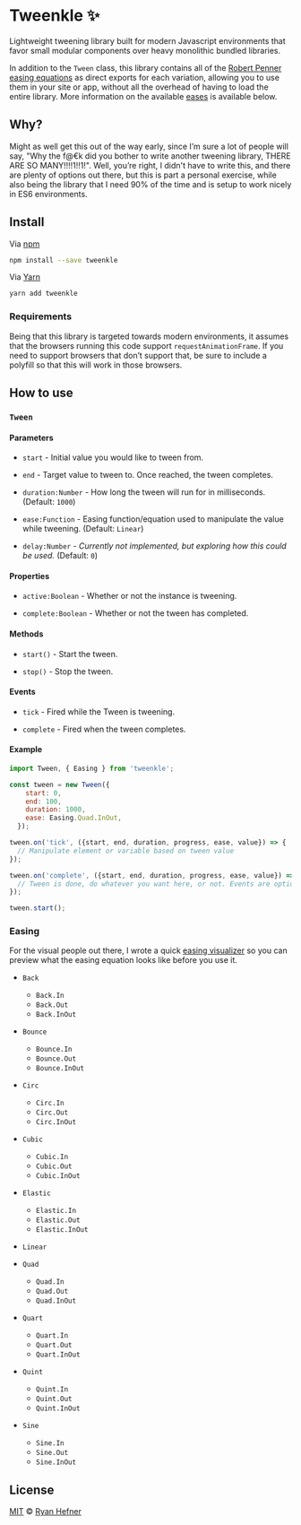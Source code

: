 # Tweenkle ✨

Lightweight tweening library built for modern Javascript environments that favor
small modular components over heavy monolithic bundled libraries.

In addition to the `Tween` class, this library contains
all of the [Robert Penner easing equations](http://robertpenner.com/easing/) as
direct exports for each variation, allowing you to use them in your site or app,
without all the overhead of having to load the entire library. More information
on the available [eases](#eases) is available below.

## Why?

Might as well get this out of the way early, since I’m sure a lot of people will
say, "Why the f@€k did you bother to write another tweening library, THERE ARE
SO MANY!!!!1!!1!". Well, you’re right, I didn't have to write this, and there are
plenty of options out there, but this is part a personal exercise, while also
being the library that I need 90% of the time and is setup to work nicely in ES6
environments.

## Install

Via [npm](https://npmjs.com/package/tweenkle)

```sh
npm install --save tweenkle
```

Via [Yarn](https://yarn.fyi/tweenkle)

```sh
yarn add tweenkle
```

### Requirements

Being that this library is targeted towards modern environments, it assumes that
the browsers running this code support `requestAnimationFrame`. If you need to
support browsers that don’t support that, be sure to include a polyfill so that
this will work in those browsers.

## How to use

### `Tween`

#### Parameters

* `start` - Initial value you would like to tween from.

* `end` - Target value to tween to. Once reached, the tween completes.

* `duration:Number` - How long the tween will run for in milliseconds. (Default: `1000`)

* `ease:Function` - Easing function/equation used to manipulate the value while tweening. (Default: `Linear`)

* `delay:Number` - _Currently not implemented, but exploring how this could be used._ (Default: `0`)

#### Properties

* `active:Boolean` - Whether or not the instance is tweening.

* `complete:Boolean` - Whether or not the tween has completed.

#### Methods

* `start()` - Start the tween.

* `stop()` - Stop the tween.

#### Events

* `tick` - Fired while the Tween is tweening.

* `complete` - Fired when the tween completes.

#### Example

```js
import Tween, { Easing } from 'tweenkle';

const tween = new Tween({
    start: 0,
    end: 100,
    duration: 1000,
    ease: Easing.Quad.InOut,
  });

tween.on('tick', ({start, end, duration, progress, ease, value}) => {
  // Manipulate element or variable based on tween value
});

tween.on('complete', ({start, end, duration, progress, ease, value}) => {
  // Tween is done, do whatever you want here, or not. Events are optional.
});

tween.start();
```

### Easing

For the visual people out there, I wrote a quick [easing visualizer](https://codepen.io/ryanhefner/details/YxmKQG/)
so you can preview what the easing equation looks like before you use it.

* `Back`
  * `Back.In`
  * `Back.Out`
  * `Back.InOut`

* `Bounce`
  * `Bounce.In`
  * `Bounce.Out`
  * `Bounce.InOut`

* `Circ`
  * `Circ.In`
  * `Circ.Out`
  * `Circ.InOut`

* `Cubic`
  * `Cubic.In`
  * `Cubic.Out`
  * `Cubic.InOut`

* `Elastic`
  * `Elastic.In`
  * `Elastic.Out`
  * `Elastic.InOut`

* `Linear`

* `Quad`
  * `Quad.In`
  * `Quad.Out`
  * `Quad.InOut`

* `Quart`
  * `Quart.In`
  * `Quart.Out`
  * `Quart.InOut`

* `Quint`
  * `Quint.In`
  * `Quint.Out`
  * `Quint.InOut`

* `Sine`
  * `Sine.In`
  * `Sine.Out`
  * `Sine.InOut`

## License

[MIT](LICENSE) © [Ryan Hefner](https://www.ryanhefner.com)
